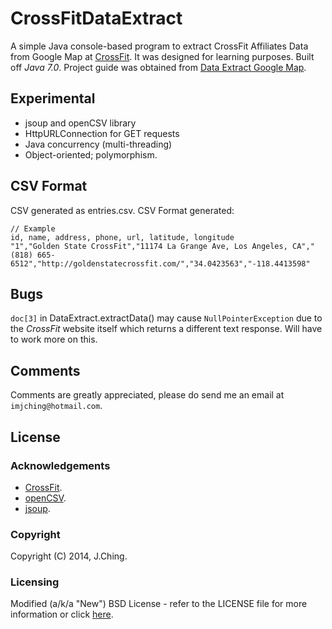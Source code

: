 CrossFitDataExtract
===================
A simple Java console-based program to extract CrossFit Affiliates Data from Google Map at [CrossFit](http://map.crossfit.com/).
It was designed for learning purposes. Built off _Java 7.0_. Project guide was obtained from [Data Extract Google Map](https://www.freelancer.com/projects/Data-Entry-Excel/Data-Extract-Google-Map.html).

Experimental 
------------
- jsoup and openCSV library
- HttpURLConnection for GET requests
- Java concurrency (multi-threading)
- Object-oriented; polymorphism.

CSV Format
----------
CSV generated as entries.csv.
CSV Format generated:

    // Example
    id, name, address, phone, url, latitude, longitude
	"1","Golden State CrossFit","11174 La Grange Ave, Los Angeles, CA","(818) 665-6512","http://goldenstatecrossfit.com/","34.0423563","-118.4413598"

Bugs 
----
`doc[3]` in DataExtract.extractData() may cause `NullPointerException` due to the _CrossFit_ website itself which returns a different text response. Will have to work more on this.

Comments
--------
Comments are greatly appreciated, please do send me an email at `imjching@hotmail.com`.

License
-------
### Acknowledgements
- [CrossFit](http://map.crossfit.com/).
- [openCSV](http://opencsv.sourceforge.net/).
- [jsoup](http://jsoup.org/).

### Copyright
Copyright (C) 2014, J.Ching.

### Licensing
Modified (a/k/a "New") BSD License - refer to the LICENSE file for more information or click [here](http://www.opensource.org/licenses/bsd-3-clause).